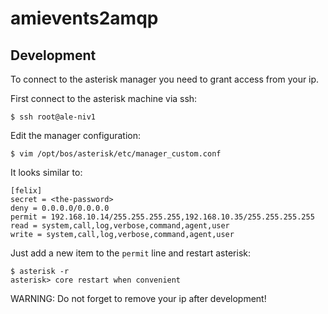 # amievents2amqp

## Development

To connect to the asterisk manager you need to grant access from your ip.

First connect to the asterisk machine via ssh:

```
$ ssh root@ale-niv1
```

Edit the manager configuration:

```
$ vim /opt/bos/asterisk/etc/manager_custom.conf
```

It looks similar to:

```
[felix]
secret = <the-password>
deny = 0.0.0.0/0.0.0.0
permit = 192.168.10.14/255.255.255.255,192.168.10.35/255.255.255.255
read = system,call,log,verbose,command,agent,user
write = system,call,log,verbose,command,agent,user
```

Just add a new item to the `permit` line and restart asterisk:

```
$ asterisk -r
asterisk> core restart when convenient
```

WARNING: Do not forget to remove your ip after development!
